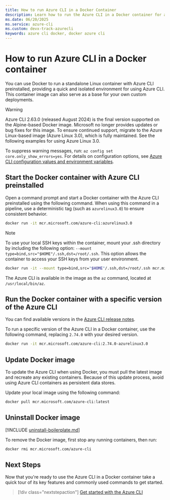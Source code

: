 ```yaml
---
title: How to run Azure CLI in a Docker Container
description: Learn how to run the Azure CLI in a Docker container for a fast, isolated setup. Use Docker to simplify Azure CLI usage in any environment.
ms.date: 06/20/2025
ms.service: azure-cli
ms.custom: devx-track-azurecli
keywords: azure cli docker, docker azure cli
---
```


# How to run Azure CLI in a Docker container

You can use Docker to run a standalone Linux container with Azure CLI preinstalled, providing a
quick and isolated environment for using Azure CLI. This container image can also serve as a base
for your own custom deployments.

> [!WARNING]
> Azure CLI 2.63.0 (released August 2024) is the final version supported on the Alpine-based Docker
> image. Microsoft no longer provides updates or bug fixes for this image. To ensure continued
> support, migrate to the Azure Linux-based image (Azure Linux 3.0), which is fully maintained. See
> the following examples for using Azure Linux 3.0.
>
> To suppress warning messages, run: `az config set core.only_show_errors=yes`. For details on
> configuration options, see [Azure CLI configuration values and environment variables][01].

## Start the Docker container with Azure CLI preinstalled

Open a command prompt and start a Docker container with the Azure CLI preinstalled using the
following command. When using this command in a pipeline, use a deterministic tag (such as
`azurelinux3.0`) to ensure consistent behavior.

```bash
docker run -it mcr.microsoft.com/azure-cli:azurelinux3.0
```

> [!NOTE]
> To use your local SSH keys within the container, mount your .ssh directory by including the
> following option: `--mount type=bind,src="$HOME"/.ssh,dst=/root/.ssh`. This option allows the
> container to access your SSH keys from your user environment.
>
> ```bash
> docker run -it --mount type=bind,src="$HOME"/.ssh,dst=/root/.ssh mcr.microsoft.com/azure-cli:azurelinux3.0
> ```

The Azure CLI is available in the image as the `az` command, located at `/usr/local/bin/az`.

## Run the Docker container with a specific version of the Azure CLI

You can find available versions in the [Azure CLI release notes][02].

To run a specific version of the Azure CLI in a Docker container, use the following command,
replacing `2.74.0` with your desired version.

```bash
docker run -it mcr.microsoft.com/azure-cli:2.74.0-azurelinux3.0
```

## Update Docker image

To update the Azure CLI when using Docker, you must pull the latest image and recreate any existing
containers. Because of this update process, avoid using Azure CLI containers as persistent data
stores.

Update your local image using the following command:

```bash
docker pull mcr.microsoft.com/azure-cli:latest
```

## Uninstall Docker image

[!INCLUDE [uninstall-boilerplate.md](includes/uninstall-boilerplate.md)]

To remove the Docker image, first stop any running containers, then run:

```bash
docker rmi mcr.microsoft.com/azure-cli
```

## Next Steps

Now that you're ready to use the Azure CLI in a Docker container take a quick tour of its key
features and commonly used commands to get started.

> [!div class="nextstepaction"]
> [Get started with the Azure CLI][03]

<!-- link references -->

[01]: ./azure-cli-configuration.md#cli-configuration-values-and-environment-variables
[02]: ./release-notes-azure-cli.md
[03]: get-started-with-azure-cli.md
